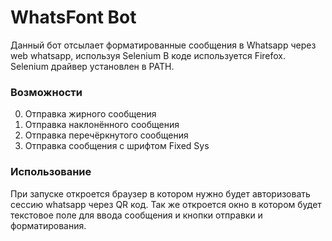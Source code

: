 # WhatsFont Bot
Данный бот отсылает форматированные сообщения в Whatsapp через web whatsapp, используя Selenium
В коде используется Firefox. Selenium драйвер установлен в PATH.

### Возможности
0. Отправка жирного сообщения
1. Отправка наклонённого сообщения
2. Отправка перечёркнутого сообщения
3. Отправка сообщения с шрифтом Fixed Sys

### Использование
При запуске откроется браузер в котором нужно будет авторизовать сессию whatsapp через QR код.
Так же откроется окно в котором будет текстовое поле для ввода сообщения и кнопки отправки и форматирования.

